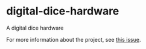 # digital-dice-hardware
A digital dice hardware

For more information about the project, see [this issue](https://github.com/MarcosYonamine963/digital-dice-hardware/issues/1).
